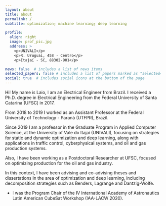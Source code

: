 ```yaml
---
layout: about
title: about
permalink: /
subtitle: optimization; machine learning; deep learning

profile:
  align: right
  image: prof_pic.jpg
  address: >
    <p>UNIVALI</p>
    <p>R. Uruguai, 458 - Centro</p>
    <p>Itajaí - SC, 88302-901</p>

news: false  # includes a list of news items
selected_papers: false # includes a list of papers marked as "selected={true}"
social: true  # includes social icons at the bottom of the page
---
```


Hi! My name is Laio, I am an Electrical Engineer from Brazil. I received a Ph.D. degree in Electrical Engineering from the Federal University of Santa Catarina (UFSC) in 2017.

From 2018 to 2019 I worked as an Assistant Professor at the Federal University of Technology - Paraná (UTFPR), Brazil.

Since 2019 I am a professor in the Graduate Program in Applied Computer Science, at the University of Vale do Itajaí (UNIVALI), focusing on strategies for static and dynamic optimization and deep learning, along with applications in traffic control, cyberphysical systems, and oil and gas production systems.

Also, I have been working as a Postdoctoral Researcher at UFSC, focused on optimizing production for the oil and gas industry.

In this context, I have been advising and co-advising theses and dissertations in the area of optimization and deep learning, including decomposition strategies such as Benders, Lagrange and Dantzig-Wolfe.

* I was the Program Chair of the IV International Academy of Astronautics Latin American CubeSat Workshop (IAA-LACW 2020).
